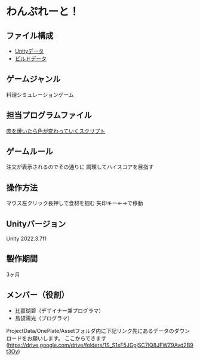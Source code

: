 # わんぷれーと！

## ファイル構成

- [Unityデータ](https://github.com/c23019game/Oneplate/tree/master/ProjectData/OnePlate)
- [ビルドデータ](https://drive.google.com/drive/u/0/folders/14BAHcyWSsg7v7vOC-DXeMgp7jM3YsLpN)

## ゲームジャンル
料理シミュレーションゲーム

## 担当プログラムファイル
[肉を焼いたら色が変わっていくスクリプト](https://github.com/c23019game/Oneplate/blob/master/ProjectData/OnePlate/Assets/Scripts/ColorLerp.cs)


## ゲームルール
注文が表示されるのでその通りに
調理してハイスコアを目指す

## 操作方法
マウス左クリック長押しで食材を掴む
矢印キー←→で移動

## Unityバージョン
Unity 2022.3.7f1

## 製作期間
3ヶ月

## メンバー（役割）
- 比嘉瑚碧（デザイナー兼プログラマ）
- 島袋陽光（プログラマ）



ProjectData/OnePlate/Assetフォルダ内に下記リンク先にあるデータのダウンロードをお願いします。
ここからできます(https://drive.google.com/drive/folders/1S_S1xF5JGpjSC7lQ8JFWZ9Avd2B9t3Oy)
